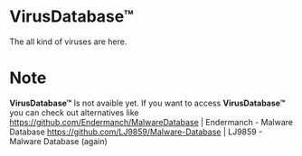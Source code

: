 # __VirusDatabase™__
The all kind of viruses are here.
# Note
__VirusDatabase™__ Is not avaible yet. If you want to access __VirusDatabase™__ you can check out alternatives like
https://github.com/Endermanch/MalwareDatabase | Endermanch - Malware Database
https://github.com/LJ9859/Malware-Database | LJ9859 - Malware Database (again)
